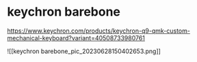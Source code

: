 # keychron barebone

https://www.keychron.com/products/keychron-q9-qmk-custom-mechanical-keyboard?variant=40508733980761


![[keychron barebone_pic_20230628150402653.png]]

